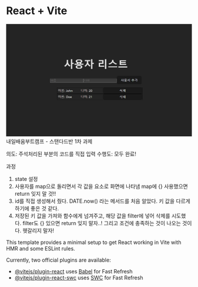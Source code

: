 # React + Vite
![실행화면](image.png)
내일배움부트캠프 - 스탠다드반 1차 과제

의도: 주석처리된 부분의 코드를 직접 입력
수행도: 모두 완료!

과정
1. state 설정
2. 사용자를 map으로 돌리면서 각 값을 요소로 화면에 나타냄
map에 {} 사용했으면 return 잊지 말 것!!
3. id를 직접 생성해서 줬다. DATE.now() 라는 메서드를 처음 알았다. 키 값을 다르게 하기에 좋은 것 같다.
4. 저장된 키 값을 가져와 함수에게 넘겨주고, 해당 값을 filter에 넣어 삭제를 시도했다.
filter도 {} 있으면 return 잊지 말자..! 그리고 조건에 충족하는 것이 나오는 것이다. 헷갈리지 말자! 




This template provides a minimal setup to get React working in Vite with HMR and some ESLint rules.

Currently, two official plugins are available:

- [@vitejs/plugin-react](https://github.com/vitejs/vite-plugin-react/blob/main/packages/plugin-react/README.md) uses [Babel](https://babeljs.io/) for Fast Refresh
- [@vitejs/plugin-react-swc](https://github.com/vitejs/vite-plugin-react-swc) uses [SWC](https://swc.rs/) for Fast Refresh
